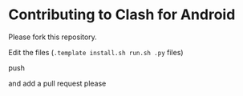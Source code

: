# Contributing to Clash for Android

Please fork this repository.

Edit the files (`.template install.sh run.sh .py` files)

push 

and add a pull request please
